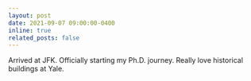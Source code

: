 ```yaml
---
layout: post
date: 2021-09-07 09:00:00-0400
inline: true
related_posts: false
---
```


Arrived at JFK. Officially starting my Ph.D. journey. Really love historical buildings at Yale.
